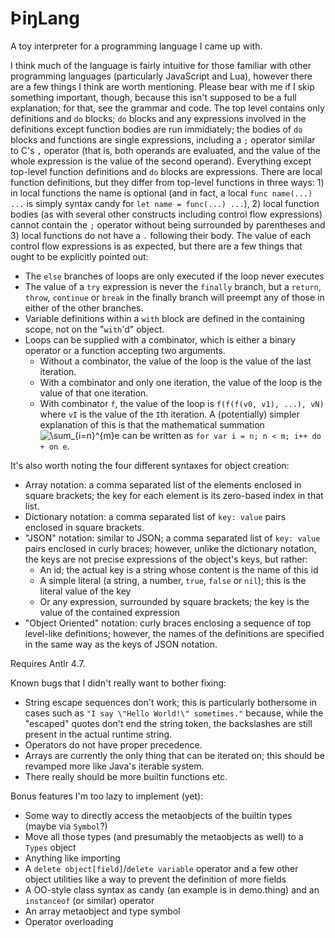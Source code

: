 # ÞiŋLang
A toy interpreter for a programming language I came up with.

I think much of the language is fairly intuitive for those familiar with other programming languages (particularly JavaScript and Lua), however there are a few things I think are worth mentioning. Please bear with me if I skip something important, though, because this isn't supposed to be a full explanation; for that, see the grammar and code.
  The top level contains only definitions and `do` blocks; `do` blocks and any expressions involved in the definitions except function bodies are run immidiately; the bodies of `do` blocks and functions are single expressions, including a `;` operator similar to C's `,` operator (that is, both operands are evaluated, and the value of the whole expression is the value of the second operand).
  Everything except top-level function definitions and `do` blocks are expressions. There are local function definitions, but they differ from top-level functions in three ways: 1) in local functions the name is optional (and in fact, a local `func name(...) ...` is simply syntax candy for `let name = func(...) ...`), 2) local function bodies (as with several other constructs including control flow expressions) cannot contain the `;` operator without being surrounded by parentheses and 3) local functions do not have a `.` following their body.
  The value of each control flow expressions is as expected, but there are a few things that ought to be explicitly pointed out:
 * The `else` branches of loops are only executed if the loop never executes
 * The value of a `try` expression is never the `finally` branch, but a `return`, `throw`, `continue` or `break` in the finally branch will preempt any of those in either of the other branches.
 * Variable definitions within a `with` block are defined in the containing scope, not on the "`with`'d" object.
 * Loops can be supplied with a combinator, which is either a binary operator or a function accepting two arguments.
   * Without a combinator, the value of the loop is the value of the last iteration.
   * With a combinator and only one iteration, the value of the loop is the value of that one iteration.
   * With combinator `f`, the value of the loop is `f(f(f(v0, v1), ...), vN)` where `vI` is the value of the `I`th iteration. A (potentially) simpler explanation of this is that the mathematical summation <img src="https://latex.codecogs.com/gif.latex?\sum_{i=n}^{m}e" title="\sum_{i=n}^{m}e" /> can be written as `for var i = n; n < m; i++ do + on e`.
 
 It's also worth noting the four different syntaxes for object creation:
  * Array notation: a comma separated list of the elements enclosed in square brackets; the key for each element is its zero-based index in that list.
 * Dictionary notation: a comma separated list of `key: value` pairs enclosed in square brackets.
 * "JSON" notation: similar to JSON; a comma separated list of `key: value` pairs enclosed in curly braces; however, unlike the dictionary notation, the keys are not precise expressions of the object's keys, but rather:
   * An id; the actual key is a string whose content is the name of this id
   * A simple literal (a string, a number, `true`, `false` or `nil`); this is the literal value of the key
   * Or any expression, surrounded by square brackets; the key is the value of the contained expression
 * "Object Oriented" notation: curly braces enclosing a sequence of top level-like definitions; however, the names of the definitions are specified in the same way as the keys of JSON notation.

Requires Antlr 4.7.

Known bugs that I didn't really want to bother fixing:
 * String escape sequences don't work; this is particularly bothersome in cases such as `"I say \"Hello World!\" sometimes."` because, while the "escaped" quotes don't end the string token, the backslashes are still present in the actual runtime string.
 * Operators do not have proper precedence.
 * Arrays are currently the only thing that can be iterated on; this should be revamped more like Java's iterable system.
 * There really should be more builtin functions etc.

Bonus features I'm too lazy to implement (yet):
 * Some way to directly access the metaobjects of the builtin types (maybe via `Symbol`?)
 * Move all those types (and presumably the metaobjects as well) to a `Types` object
 * Anything like importing
 * A `delete object[field]`/`delete variable` operator and a few other object utilities like a way to prevent the definition of more fields
 * A OO-style class syntax as candy (an example is in demo.thing) and an `instanceof` (or similar) operator
 * An array metaobject and type symbol
 * Operator overloading
